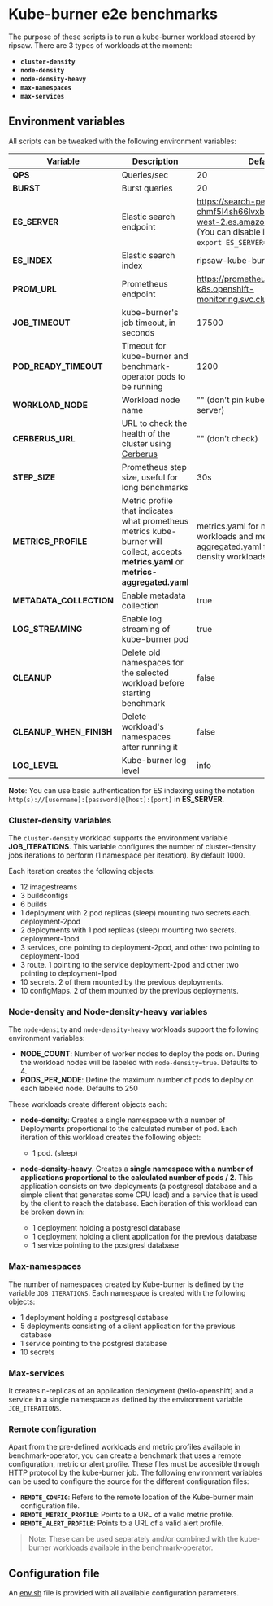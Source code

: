 # Kube-burner e2e benchmarks

The purpose of these scripts is to run a kube-burner workload steered by ripsaw. There are 3 types of workloads at the moment:

- **`cluster-density`**
- **`node-density`**
- **`node-density-heavy`**
- **`max-namespaces`**
- **`max-services`**

## Environment variables

All scripts can be tweaked with the following environment variables:

| Variable         | Description                         | Default |
|------------------|-------------------------------------|---------|
| **QPS**              | Queries/sec                     | 20      |
| **BURST**            | Burst queries                   | 20      |
| **ES_SERVER**        | Elastic search endpoint         | https://search-perfscale-dev-chmf5l4sh66lvxbnadi4bznl3a.us-west-2.es.amazonaws.com:443 (You can disable indexing eith `export ES_SERVER=""`)|
| **ES_INDEX**         | Elastic search index            | ripsaw-kube-burner|
| **PROM_URL**         | Prometheus endpoint         | https://prometheus-k8s.openshift-monitoring.svc.cluster.local:9091|
| **JOB_TIMEOUT**      | kube-burner's job timeout, in seconds      | 17500 |
| **POD_READY_TIMEOUT**| Timeout for kube-burner and benchmark-operator pods to be running | 1200 |
| **WORKLOAD_NODE**    | Workload node name              | "" (don't pin kube-burner to any server)|
| **CERBERUS_URL**     | URL to check the health of the cluster using [Cerberus](https://github.com/openshift-scale/cerberus) | "" (don't check)|
| **STEP_SIZE**        | Prometheus step size, useful for long benchmarks | 30s|
| **METRICS_PROFILE**        | Metric profile that indicates what prometheus metrics kube-burner will collect, accepts __metrics.yaml__ or __metrics-aggregated.yaml__ | metrics.yaml for node-density workloads and metrics-aggregated.yaml for cluster-density workloads |
| **METADATA_COLLECTION**    | Enable metadata collection | true |
| **LOG_STREAMING**    | Enable log streaming of kube-burner pod | true |
| **CLEANUP**          | Delete old namespaces for the selected workload before starting benchmark | false |
| **CLEANUP_WHEN_FINISH** | Delete workload's namespaces after running it | false |
| **LOG_LEVEL**        | Kube-burner log level | info |

**Note**: You can use basic authentication for ES indexing using the notation `http(s)://[username]:[password]@[host]:[port]` in **ES_SERVER**.

### Cluster-density variables

The `cluster-density` workload supports the environment variable **JOB_ITERATIONS**. This variable configures the number of cluster-density jobs iterations to perform (1 namespace per iteration). By default 1000.

Each iteration creates the following objects:

- 12 imagestreams
- 3 buildconfigs
- 6 builds
- 1 deployment with 2 pod replicas (sleep) mounting two secrets each. deployment-2pod
- 2 deployments with 1 pod replicas (sleep) mounting two secrets. deployment-1pod
- 3 services, one pointing to deployment-2pod, and other two pointing to deployment-1pod
- 3 route. 1 pointing to the service deployment-2pod and other two pointing to deployment-1pod
- 10 secrets. 2 of them mounted by the previous deployments.
- 10 configMaps. 2 of them mounted by the previous deployments.


### Node-density and Node-density-heavy variables

The `node-density` and `node-density-heavy` workloads support the following environment variables:

- **NODE_COUNT**: Number of worker nodes to deploy the pods on. During the workload nodes will be labeled with `node-density=true`. Defaults to 4.
- **PODS_PER_NODE**: Define the maximum number of pods to deploy on each labeled node. Defaults to 250

These workloads create different objects each:

- **node-density**: Creates a single namespace with a number of Deployments proportional to the calculated number of pod.
Each iteration of this workload creates the following object:
  - 1 pod. (sleep)


- **node-density-heavy**. Creates a **single namespace with a number of applications proportional to the calculated number of pods / 2**. This application consists on two deployments (a postgresql database and a simple client that generates some CPU load) and a service that is used by the client to reach the database.
Each iteration of this workload can be broken down in:
  - 1 deployment holding a postgresql database
  - 1 deployment holding a client application for the previous database
  - 1 service pointing to the postgresl database

### Max-namespaces

The number of namespaces created by Kube-burner is defined by the variable `JOB_ITERATIONS`. Each namespace is created with the following objects:

- 1 deployment holding a postgresql database
- 5 deployments consisting of a client application for the previous database
- 1 service pointing to the postgresl database
- 10 secrets


### Max-services

It creates n-replicas of an application deployment (hello-openshift) and a service in a single namespace as defined by the environment variable `JOB_ITERATIONS`.


### Remote configuration

Apart from the pre-defined workloads and metric profiles available in benchmark-operator, you can create a benchmark that uses a remote configuration, metric or alert profile. These files must be accesible through HTTP protocol by the kube-burner job. The following environment variables can be used to configure the source for the different configuration files:

- **`REMOTE_CONFIG`**: Refers to the remote location of the Kube-burner main configuration file.
- **`REMOTE_METRIC_PROFILE`**: Points to a URL of a valid metric profile.
- **`REMOTE_ALERT_PROFILE`**: Points to a URL of a valid alert profile.

> Note: These can be used separately and/or combined with the kube-burner workloads available in the benchmark-operator.

## Configuration file

An [env.sh](env.sh) file is provided with all available configuration parameters.

